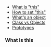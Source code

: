  * [What is "this"]("this"-&&-object-prototype#What-is-this)
 * [How to set "this"]()
 * [What's an object]()
 * [Class vs Objects]()
 * [Prototypes]()

### What is this